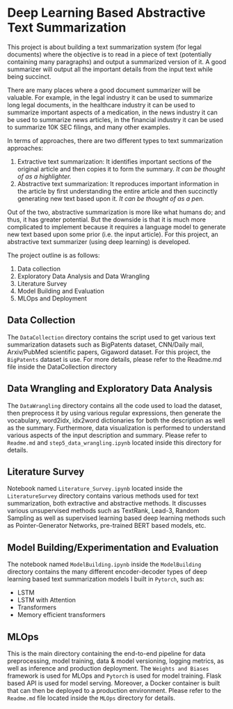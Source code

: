 # Deep Learning Based Abstractive Text Summarization
This project is about building a text summarization system (for legal documents) where the objective is to read in a piece of text (potentially containing many paragraphs) and output a summarized version of it. A good summarizer will output all the important details from the input text while being succinct.

There are many places where a good document summarizer will be valuable. For example, in the legal industry it can be used to summarize long legal documents, in the healthcare industry it can be used to summarize important aspects of a medication, in the news industry it can be used to summarize news articles, in the financial industry it can be used to summarize 10K SEC filings, and many other examples.

In terms of approaches, there are two different types to text summarization approaches:
1. Extractive text summarization: It identifies important sections of the original article and then copies it to form the summary. *It can be thought of as a highlighter.*
2. Abstractive text summarization: It reproduces important information in the article by first understanding the entire article and then succinctly generating new text based upon it. *It can be thought of as a pen.*

Out of the two, abstractive summarization is more like what humans do; and thus, it has greater potential. But the downside is that it is much more complicated to implement because it requires a language model to generate new text based upon some prior (i.e. the input article). For this project, an abstractive text summarizer (using deep learning) is developed.

The project outline is as follows:
1. Data collection
2. Exploratory Data Analysis and Data Wrangling
3. Literature Survey
4. Model Building and Evaluation
5. MLOps and Deployment


## Data Collection
The `DataCollection` directory contains the script used to get various text summarization datasets such as BigPatents dataset, CNN/Daily mail, Arxiv/PubMed scientific papers, Gigaword dataset. For this project, the `BigPatents` dataset is use. For more details, please refer to the Readme.md file inside the DataCollection directory

## Data Wrangling and Exploratory Data Analysis
The `DataWrangling` directory contains all the code used to load the dataset, then preprocess it by using various regular expressions, then generate the vocabulary, word2idx, idx2word dictionaries for both the description as well as the summary. Furthermore, data visualization is performed to understand various aspects of the input description and summary. Please refer to `Readme.md` and `step5_data_wrangling.ipynb` located inside this directory for details. 

## Literature Survey
Notebook named `Literature_Survey.ipynb` located inside the `LiteratureSurvey` directory contains various methods used for text summarization, both extractive and abstractive methods. It discusses various unsupervised methods such as TextRank, Lead-3, Random Sampling as well as supervised learning based deep learning methods such as Pointer-Generator Networks, pre-trained BERT based models, etc.

## Model Building/Experimentation and Evaluation
The notebook named `ModelBuilding.ipynb` inside the `ModelBuilding` directory contains the many different encoder-decoder types of deep learning based text summarization models I built in `Pytorch`, such as:
- LSTM
- LSTM with Attention
- Transformers
- Memory efficient transformers

## MLOps
This is the main directory containing the end-to-end pipeline for data preprocessing, model training, data & model versioning, logging metrics, as well as inference and production deployment. The `Weights and Biases` framework is used for MLOps and `Pytorch` is used for model training. Flask based API is used for model serving. Moreover, a Docker container is built that can then be deployed to a production environment. Please refer to the `Readme.md` file located inside the `MLOps` directory for details.
